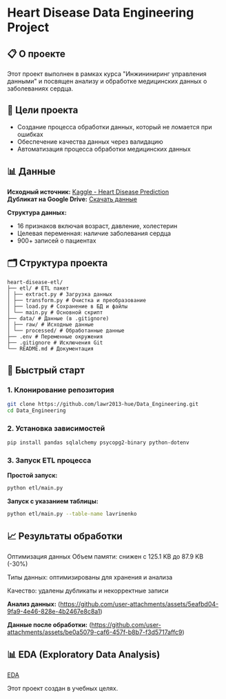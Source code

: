 # Heart Disease Data Engineering Project

## 📋 О проекте
Этот проект выполнен в рамках курса "Инжининиринг управления данными" и посвящен анализу и обработке медицинских данных о заболеваниях сердца.

## 🎯 Цели проекта
- Создание процесса обработки данных, который не ломается при ошибках
- Обеспечение качества данных через валидацию
- Автоматизация процесса обработки медицинских данных

## 📊 Данные
**Исходный источник:** [Kaggle - Heart Disease Prediction](https://www.kaggle.com/datasets/rashadrmammadov/heart-disease-prediction/data)  
**Дубликат на Google Drive:** [Скачать данные](https://drive.google.com/file/d/19T-Gm5Dovnae7htHjJP2gUt3Tyl6NPp2/view?usp=sharing)

**Структура данных:**
- 16 признаков включая возраст, давление, холестерин
- Целевая переменная: наличие заболевания сердца
- 900+ записей о пациентах

## 🗂️ Структура проекта
```
heart-disease-etl/
├── etl/ # ETL пакет
│ ├── extract.py # Загрузка данных
│ ├── transform.py # Очистка и преобразование
│ ├── load.py # Сохранение в БД и файлы
│ └── main.py # Основной скрипт
├── data/ # Данные (в .gitignore)
│ ├── raw/ # Исходные данные
│ └── processed/ # Обработанные данные
├── .env # Переменные окружения
├── .gitignore # Исключения Git
└── README.md # Документация
```

## 🚀 Быстрый старт

### 1. Клонирование репозитория
```bash
git clone https://github.com/lawr2013-hue/Data_Engineering.git
cd Data_Engineering
```

### 2. Установка зависимостей
```bash
pip install pandas sqlalchemy psycopg2-binary python-dotenv
```

### 3. Запуск ETL процесса

**Простой запуск:**
```bash
python etl/main.py
```

**Запуск с указанием таблицы:**
```bash
python etl/main.py --table-name lavrinenko
```
## 📈 Результаты обработки
Оптимизация данных
Объем памяти: снижен с 125.1 KB до 87.9 KB (-30%)

Типы данных: оптимизированы для хранения и анализа

Качество: удалены дубликаты и некорректные записи

**Анализ данных:**
(https://github.com/user-attachments/assets/5eafbd04-9fa9-4e46-828e-4b2467e8c8a1)

**Данные после обработки:**
(https://github.com/user-attachments/assets/be0a5079-caf6-457f-b8b7-f3d5717affc9)

## 📊 EDA (Exploratory Data Analysis)
[EDA](https://github.com/lawr2013-hue/Data_Engineering/blob/main/notebook/EDA_Heart_Disease.ipynb)

Этот проект создан в учебных целях.
